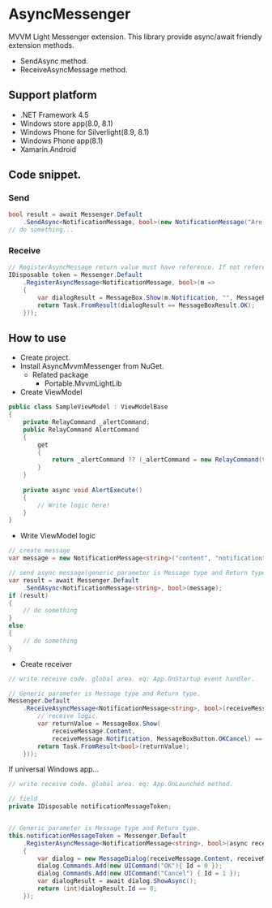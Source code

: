 AsyncMessenger
==============

MVVM Light Messenger extension.
This library provide async/await friendly extension methods.

- SendAsync method.
- ReceiveAsyncMessage method.


Support platform
----------------

- .NET Framework 4.5
- Windows store app(8.0, 8.1)
- Windows Phone for Silverlight(8.9, 8.1)
- Windows Phone app(8.1)
- Xamarin.Android

Code snippet. 
---------------

### Send

```cs
bool result = await Messenger.Default
    .SendAsync<NotificationMessage, bool>(new NotificationMessage("Are you OK?");
// do something...
```

### Receive

```cs
// RegisterAsyncMessage return value must have reference. If not reference then Callback will unregist from Messenger.
IDisposable token = Messenger.Default
	.RegisterAsyncMessage<NotificationMessage, bool>(m =>
    {
		var dialogResult = MessageBox.Show(m.Notification, "", MessageBoxButton.OKCancel);
		return Task.FromResult(dialogResult == MessageBoxResult.OK);
	}));
```

How to use
--------------

- Create project.
- Install AsyncMvvmMessenger from NuGet.
	- Related package
		- Portable.MvvmLightLib
- Create ViewModel


```cs
public class SampleViewModel : ViewModelBase
{
	private RelayCommand _alertCommand;
	public RelayCommand AlertCommand
	{
		get
		{
			return _alertCommand ?? (_alertCommand = new RelayCommand(this.AlertExecute));
		}
	}
	
	private async void AlertExecute()
	{
		// Write logic here!
	}
}
```


- Write ViewModel logic

```cs
// create message
var message = new NotificationMessage<string>("content", "notification");

// send async message(generic parameter is Message type and Return type.)
var result = await Messenger.Default
    .SendAsync<NotificationMessage<string>, bool>(message);
if (result)
{
    // do something
}
else
{
    // do something
}
```

- Create receiver

```cs
// write receive code. global area. eq: App.OnStartup event handler.

// Generic parameter is Message type and Return type.
Messenger.Default
    .ReceiveAsyncMessage<NotificationMessage<string>, bool>(receiveMessage =>
        // receive logic.
		var returnValue = MessageBox.Show(
			receiveMessage.Content, 
			receiveMessage.Notification, MessageBoxButton.OKCancel) == MessageBoxResult.OK;
        return Task.FromResult<bool>(returnValue);
    }));
```

If universal Windows app...

```cs
// write receive code. global area. eq: App.OnLaunched method.

// field
private IDisposable notificationMessageToken;


// Generic parameter is Message type and Return type.
this.notificationMessageToken = Messenger.Default
    .RegisterAsyncMessage<NotificationMessage<string>, bool>(async receiveMessage =>
    {
        var dialog = new MessageDialog(receiveMessage.Content, receiveMessage.Notification);
        dialog.Commands.Add(new UICommand("OK"){ Id = 0 });
        dialog.Commands.Add(new UICommand("Cancel") { Id = 1 });
        var dialogResult = await dialog.ShowAsync();
        return (int)dialogResult.Id == 0;
    });
```

